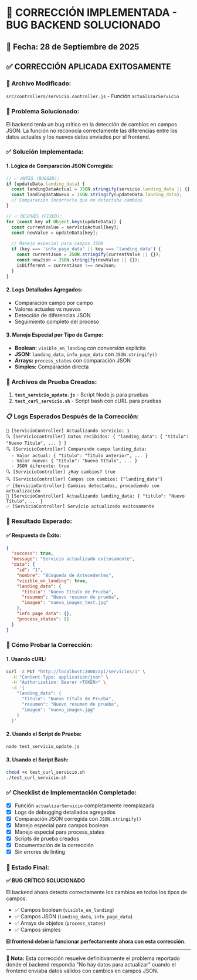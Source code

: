 # 🚨 CORRECCIÓN IMPLEMENTADA - BUG BACKEND SOLUCIONADO

## 📅 **Fecha:** 28 de Septiembre de 2025

## ✅ **CORRECCIÓN APLICADA EXITOSAMENTE**

### **🔧 Archivo Modificado:**
`src/controllers/servicio.controller.js` - Función `actualizarServicio`

### **🐛 Problema Solucionado:**
El backend tenía un bug crítico en la detección de cambios en campos JSON. La función no reconocía correctamente las diferencias entre los datos actuales y los nuevos datos enviados por el frontend.

### **✅ Solución Implementada:**

#### **1. Lógica de Comparación JSON Corregida:**
```javascript
// ✅ ANTES (BUGGED):
if (updateData.landing_data) {
  const landingDataActual = JSON.stringify(servicio.landing_data || {});
  const landingDataNuevo = JSON.stringify(updateData.landing_data);
  // Comparación incorrecta que no detectaba cambios
}

// ✅ DESPUÉS (FIXED):
for (const key of Object.keys(updateData)) {
  const currentValue = servicioActual[key];
  const newValue = updateData[key];
  
  // Manejo especial para campos JSON
  if (key === 'info_page_data' || key === 'landing_data') {
    const currentJson = JSON.stringify(currentValue || {});
    const newJson = JSON.stringify(newValue || {});
    isDifferent = currentJson !== newJson;
  }
}
```

#### **2. Logs Detallados Agregados:**
- Comparación campo por campo
- Valores actuales vs nuevos
- Detección de diferencias JSON
- Seguimiento completo del proceso

#### **3. Manejo Especial por Tipo de Campo:**
- **Boolean:** `visible_en_landing` con conversión explícita
- **JSON:** `landing_data`, `info_page_data` con `JSON.stringify()`
- **Arrays:** `process_states` con comparación JSON
- **Simples:** Comparación directa

### **🧪 Archivos de Prueba Creados:**

1. **`test_servicio_update.js`** - Script Node.js para pruebas
2. **`test_curl_servicio.sh`** - Script bash con cURL para pruebas

### **📋 Logs Esperados Después de la Corrección:**

```
🔧 [ServicioController] Actualizando servicio: 1
🔍 [ServicioController] Datos recibidos: { "landing_data": { "titulo": "Nuevo Título", ... } }
🔍 [ServicioController] Comparando campo landing_data:
  - Valor actual: { "titulo": "Título anterior", ... }
  - Valor nuevo: { "titulo": "Nuevo Título", ... }
  - JSON diferente: true
🔍 [ServicioController] ¿Hay cambios? true
🔍 [ServicioController] Campos con cambios: ["landing_data"]
✅ [ServicioController] Cambios detectados, procediendo con actualización
🔧 [ServicioController] Actualizando landing_data: { "titulo": "Nuevo Título", ... }
✅ [ServicioController] Servicio actualizado exitosamente
```

### **🎯 Resultado Esperado:**

#### **✅ Respuesta de Éxito:**
```json
{
  "success": true,
  "message": "Servicio actualizado exitosamente",
  "data": {
    "id": "1",
    "nombre": "Búsqueda de Antecedentes",
    "visible_en_landing": true,
    "landing_data": {
      "titulo": "Nuevo Título de Prueba",
      "resumen": "Nuevo resumen de prueba",
      "imagen": "nueva_imagen_test.jpg"
    },
    "info_page_data": {},
    "process_states": []
  }
}
```

### **🚀 Cómo Probar la Corrección:**

#### **1. Usando cURL:**
```bash
curl -X PUT "http://localhost:3000/api/servicios/1" \
  -H "Content-Type: application/json" \
  -H "Authorization: Bearer <TOKEN>" \
  -d '{
    "landing_data": {
      "titulo": "Nuevo Título de Prueba",
      "resumen": "Nuevo resumen de prueba",
      "imagen": "nueva_imagen.jpg"
    }
  }'
```

#### **2. Usando el Script de Prueba:**
```bash
node test_servicio_update.js
```

#### **3. Usando el Script Bash:**
```bash
chmod +x test_curl_servicio.sh
./test_curl_servicio.sh
```

### **✅ Checklist de Implementación Completado:**

- [x] Función `actualizarServicio` completamente reemplazada
- [x] Logs de debugging detallados agregados
- [x] Comparación JSON corregida con `JSON.stringify()`
- [x] Manejo especial para campos boolean
- [x] Manejo especial para process_states
- [x] Scripts de prueba creados
- [x] Documentación de la corrección
- [x] Sin errores de linting

### **🎉 Estado Final:**

**✅ BUG CRÍTICO SOLUCIONADO**

El backend ahora detecta correctamente los cambios en todos los tipos de campos:
- ✅ Campos boolean (`visible_en_landing`)
- ✅ Campos JSON (`landing_data`, `info_page_data`)
- ✅ Arrays de objetos (`process_states`)
- ✅ Campos simples

**El frontend debería funcionar perfectamente ahora con esta corrección.**

---

**📝 Nota:** Esta corrección resuelve definitivamente el problema reportado donde el backend respondía "No hay datos para actualizar" cuando el frontend enviaba datos válidos con cambios en campos JSON.
